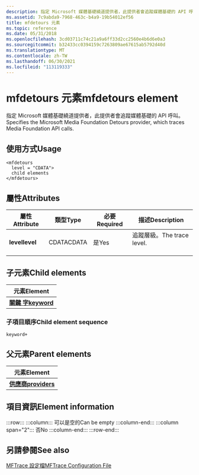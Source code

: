 ```yaml
---
description: 指定 Microsoft 媒體基礎繞道提供者，此提供者會追蹤媒體基礎的 API 呼叫。
ms.assetid: 7c9abda9-7968-463c-b4a9-19b54012ef56
title: mfdetours 元素
ms.topic: reference
ms.date: 05/31/2018
ms.openlocfilehash: 3cd03711c74c21a9a6ff33d2cc2560e4b6d6e0a3
ms.sourcegitcommit: b32433cc0394159c7263809ae67615ab5792d40d
ms.translationtype: MT
ms.contentlocale: zh-TW
ms.lasthandoff: 06/30/2021
ms.locfileid: "113119333"
---
```

# <a name="mfdetours-element"></a><span data-ttu-id="8f167-103">mfdetours 元素</span><span class="sxs-lookup"><span data-stu-id="8f167-103">mfdetours element</span></span>

<span data-ttu-id="8f167-104">指定 Microsoft 媒體基礎繞道提供者，此提供者會追蹤媒體基礎的 API 呼叫。</span><span class="sxs-lookup"><span data-stu-id="8f167-104">Specifies the Microsoft Media Foundation Detours provider, which traces Media Foundation API calls.</span></span>

## <a name="usage"></a><span data-ttu-id="8f167-105">使用方式</span><span class="sxs-lookup"><span data-stu-id="8f167-105">Usage</span></span>

``` syntax
<mfdetours
  level = "CDATA">
  child elements
</mfdetours>
```

## <a name="attributes"></a><span data-ttu-id="8f167-106">屬性</span><span class="sxs-lookup"><span data-stu-id="8f167-106">Attributes</span></span>



| <span data-ttu-id="8f167-107">屬性</span><span class="sxs-lookup"><span data-stu-id="8f167-107">Attribute</span></span>            | <span data-ttu-id="8f167-108">類型</span><span class="sxs-lookup"><span data-stu-id="8f167-108">Type</span></span>             | <span data-ttu-id="8f167-109">必要</span><span class="sxs-lookup"><span data-stu-id="8f167-109">Required</span></span>       | <span data-ttu-id="8f167-110">描述</span><span class="sxs-lookup"><span data-stu-id="8f167-110">Description</span></span>                             |
|----------------------|------------------|----------------|-----------------------------------------|
| <span data-ttu-id="8f167-111">**level**</span><span class="sxs-lookup"><span data-stu-id="8f167-111">**level**</span></span><br/> | <span data-ttu-id="8f167-112">CDATA</span><span class="sxs-lookup"><span data-stu-id="8f167-112">CDATA</span></span><br/> | <span data-ttu-id="8f167-113">是</span><span class="sxs-lookup"><span data-stu-id="8f167-113">Yes</span></span><br/> | <span data-ttu-id="8f167-114">追蹤層級。</span><span class="sxs-lookup"><span data-stu-id="8f167-114">The trace level.</span></span><br/> <br/> |



## <a name="child-elements"></a><span data-ttu-id="8f167-115">子元素</span><span class="sxs-lookup"><span data-stu-id="8f167-115">Child elements</span></span>



| <span data-ttu-id="8f167-116">元素</span><span class="sxs-lookup"><span data-stu-id="8f167-116">Element</span></span>                               |
|---------------------------------------|
| [<span data-ttu-id="8f167-117">**關鍵 字**</span><span class="sxs-lookup"><span data-stu-id="8f167-117">**keyword**</span></span>](keyword.md)<br/> |



### <a name="child-element-sequence"></a><span data-ttu-id="8f167-118">子項目順序</span><span class="sxs-lookup"><span data-stu-id="8f167-118">Child element sequence</span></span>

``` syntax
keyword+
```

## <a name="parent-elements"></a><span data-ttu-id="8f167-119">父元素</span><span class="sxs-lookup"><span data-stu-id="8f167-119">Parent elements</span></span>

| <span data-ttu-id="8f167-120">元素</span><span class="sxs-lookup"><span data-stu-id="8f167-120">Element</span></span>                                   |
|-------------------------------------------|
| [<span data-ttu-id="8f167-121">**供應商**</span><span class="sxs-lookup"><span data-stu-id="8f167-121">**providers**</span></span>](providers.md)<br/> |



## <a name="element-information"></a><span data-ttu-id="8f167-122">項目資訊</span><span class="sxs-lookup"><span data-stu-id="8f167-122">Element information</span></span>

:::row:::
    :::column:::
        <span data-ttu-id="8f167-123">可以是空的</span><span class="sxs-lookup"><span data-stu-id="8f167-123">Can be empty</span></span>
    :::column-end:::
    :::column span="2":::
        <span data-ttu-id="8f167-124">否</span><span class="sxs-lookup"><span data-stu-id="8f167-124">No</span></span>
    :::column-end:::
:::row-end:::

## <a name="see-also"></a><span data-ttu-id="8f167-125">另請參閱</span><span class="sxs-lookup"><span data-stu-id="8f167-125">See also</span></span>

<dl> <dt>

[<span data-ttu-id="8f167-126">MFTrace 設定檔</span><span class="sxs-lookup"><span data-stu-id="8f167-126">MFTrace Configuration File</span></span>](mftrace-configuration-file.md)
</dt> </dl>

 

 




